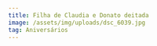 ```yaml
---
title: Filha de Claudia e Donato deitada
image: /assets/img/uploads/dsc_6039.jpg
tag: Aniversários
---
```


